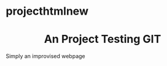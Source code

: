 # projecthtmlnew

<html lang="en">
<head>
<h1 align="center">
An Project Testing GIT
</h1>
</head>
<body>
<p> Simply an improvised webpage </p>
</body>
